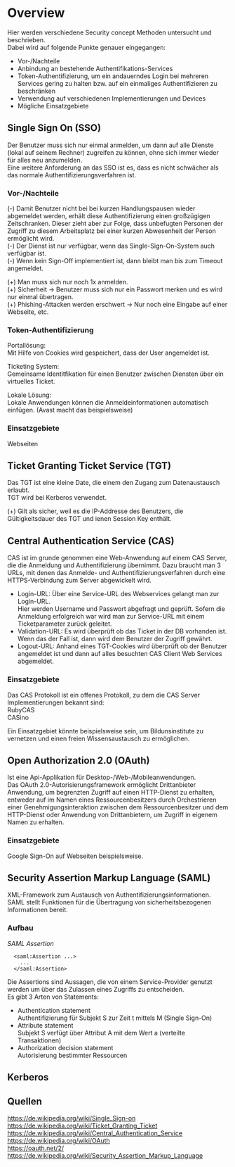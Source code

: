 # Overview
Hier werden verschiedene Security concept Methoden untersucht und beschrieben.  
Dabei wird auf folgende Punkte genauer eingegangen:

- Vor-/Nachteile
- Anbindung an bestehende Authentifikations-Services
- Token-Authentifizierung, um ein andauerndes Login bei mehreren Services gering zu halten bzw. auf ein einmaliges Authentifizieren zu beschränken
- Verwendung auf verschiedenen Implementierungen und Devices
- Mögliche Einsatzgebiete

## Single Sign On (SSO)
Der Benutzer muss sich nur einmal anmelden, um dann auf alle Dienste (lokal auf seinem Rechner) zugreifen zu können, ohne sich immer wieder für alles neu anzumelden.  
Eine weitere Anforderung an das SSO ist es, dass es nicht schwächer als das normale Authentifizierungsverfahren ist.

### Vor-/Nachteile
(-) Damit Benutzer nicht bei bei kurzen Handlungspausen wieder abgemeldet werden, erhält diese Authentifizierung einen großzügigen Zeitschranken. Dieser zieht aber zur Folge, dass unbefugten Personen der Zugriff zu diesem Arbeitsplatz bei einer kurzen Abwesenheit der Person ermöglicht wird.  
(-) Der Dienst ist nur verfügbar, wenn das Single-Sign-On-System auch verfügbar ist.  
(-) Wenn kein Sign-Off implementiert ist, dann bleibt man bis zum Timeout angemeldet.  

(+) Man muss sich nur noch 1x anmelden.  
(+) Sicherheit -> Benutzer muss sich nur ein Passwort merken und es wird nur einmal übertragen.  
(+) Phishing-Attacken werden erschwert -> Nur noch eine Eingabe auf einer Webseite, etc.

### Token-Authentifizierung
Portallösung:  
Mit Hilfe von Cookies wird gespeichert, dass der User angemeldet ist.  

Ticketing System:  
Gemeinsame Identitfikation für einen Benutzer zwischen Diensten über ein virtuelles Ticket.  

Lokale Lösung:  
Lokale Anwendungen können die Anmeldeinformationen automatisch einfügen. (Avast macht das beispielsweise)  

### Einsatzgebiete
Webseiten  

## Ticket Granting Ticket Service (TGT)
Das TGT ist eine kleine Date, die einem den Zugang zum Datenaustausch erlaubt.  
TGT wird bei Kerberos verwendet.

(+) Gilt als sicher, weil es die IP-Addresse des Benutzers, die Gültigkeitsdauer des TGT und ienen Session Key enthält.

## Central Authentication Service (CAS)
CAS ist im grunde genommen eine Web-Anwendung auf einem CAS Server, die die Anmeldung und Authentifizierung übernimmt. Dazu braucht man 3 URLs, mit denen das Anmelde- und Authentifizierungsverfahren durch eine HTTPS-Verbindung zum Server abgewickelt wird.  
- Login-URL:
Über eine Service-URL des Webservices gelangt man zur Login-URL.  
Hier werden Username und Passwort abgefragt und geprüft. Sofern die Anmeldung erfolgreich war wird man zur Service-URL mit einem Ticketparameter zurück geleitet. 
- Validation-URL:
Es wird überprüft ob das Ticket in der DB vorhanden ist. Wenn das der Fall ist, dann wird dem Benutzer der Zugriff gewährt.
- Logout-URL:
Anhand eines TGT-Cookies wird überprüft ob der Benutzer angemeldet ist und dann auf alles besuchten CAS Client Web Services abgemeldet.  

### Einsatzgebiete
Das CAS Protokoll ist ein offenes Protokoll, zu dem die CAS Server Implementierungen bekannt sind:  
RubyCAS  
CASino

Ein Einsatzgebiet könnte beispielsweise sein, um Bildunsinstitute zu vernetzen und einen freien Wissensaustausch zu ermöglichen.
## Open Authorization 2.0 (OAuth)
Ist eine Api-Applikation für Desktop-/Web-/Mobileanwendungen.  
Das OAuth 2.0-Autorisierungsframework ermöglicht Drittanbieter Anwendung, um begrenzten Zugriff auf einen HTTP-Dienst zu erhalten, entweder auf im Namen eines Ressourcenbesitzers durch Orchestrieren einer Genehmigungsinteraktion zwischen dem Ressourcenbesitzer und dem HTTP-Dienst oder Anwendung von Drittanbietern, um Zugriff in eigenem Namen zu erhalten.

### Einsatzgebiete
Google Sign-On auf Webseiten beispielsweise.

## Security Assertion Markup Language (SAML)
XML-Framework zum Austausch von Authentifizierungsinformationen.  
SAML stellt Funktionen für die Übertragung von sicherheitsbezogenen Informationen bereit.

### Aufbau
_SAML Assertion_

      <saml:Assertion ...>
        ...
      </saml:Assertion>
Die Assertions sind Aussagen, die von einem Service-Provider genutzt werden um über das Zulassen eines Zugriffs zu entscheiden.  
Es gibt 3 Arten von Statements:
- Authentication statement  
Authentifizierung für Subjekt S zur Zeit t mittels M (Single Sign-On)
- Attribute statement  
Subjekt S verfügt über Attribut A mit dem Wert a (verteilte Transaktionen)
- Authorization decision statement  
Autorisierung bestimmter Ressourcen
## Kerberos

## Quellen
https://de.wikipedia.org/wiki/Single_Sign-on  
https://de.wikipedia.org/wiki/Ticket_Granting_Ticket  
https://de.wikipedia.org/wiki/Central_Authentication_Service  
https://de.wikipedia.org/wiki/OAuth  
https://oauth.net/2/  
https://de.wikipedia.org/wiki/Security_Assertion_Markup_Language  



